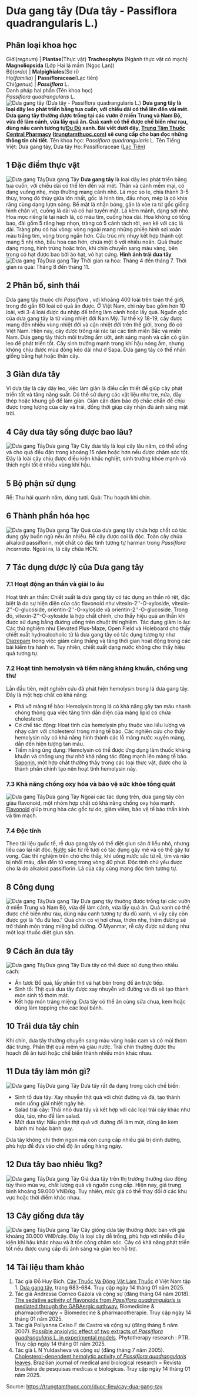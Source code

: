# Dưa gang tây (Dưa tây - Passiflora quadrangularis L.)

Phân loại khoa học  
---  
Giới(_regnum_) |  **Plantae**(Thực vật) **Tracheophyta** (Ngành thực vật có mạch) **Magnoliopsida** (Lớp Hai lá mầm (Ngọc Lan))  
Bộ(_ordo_) | **Malpighiales**(Sơ ri)  
Họ(_familia_) | **Passifloraceae**(Lạc tiên)  
Chi(_genus_) | _**Passiflora**_ L.  
Danh pháp hai phần (Tên khoa học)  
_Passiflora quadrangularis_ L.  
![Dưa gang tây \(Dưa tây - Passiflora quadrangularis L.\)](https://trungtamthuoc.com/images/others/dua-gang-tay-1-8714.jpg)
**Dưa gang tây là loại dây leo phát triển bằng tua cuốn, với chiều dài có thể lên đến vài mét. Dưa gang tây thường được trồng tại các vườn ở miền Trung và Nam Bộ, vừa để làm cảnh, vừa lấy quả ăn. Quả xanh có thể được chế biến như rau, dùng nấu canh tương tự[Đu Đủ](https://trungtamthuoc.com/duoc-lieu/du-du-01 "Đu Đủ") xanh. Bài viết dưới đây, [Trung Tâm Thuốc Central Pharmacy](https://trungtamthuoc.com/ "Trung Tâm Thuốc Central Pharmacy") ([trungtamthuoc.com](https://trungtamthuoc.com/ "trungtamthuoc.com")) sẽ cung cấp cho bạn đọc những thông tin chi tiết.**
Tên khoa học: _Passiflora quadrangularis_ L.
Tên Tiếng Việt: Dưa gang tây, Dưa tây
Họ: Passifloraceae ([Lạc Tiên](https://trungtamthuoc.com/duoc-lieu/lac-tien-15 "Lạc Tiên"))
##  1 Đặc điểm thực vật
![Dưa gang Tây](https://trungtamthuoc.com/images/item/dua-gang-tay-1.jpg)Dưa gang Tây
**Dưa gang tây** là loại dây leo phát triển bằng tua cuốn, với chiều dài có thể lên đến vài mét. Thân và cành mềm mại, có dạng vuông nhẹ, mép thường mang cánh nhỏ. Lá mọc so le, chia thành 3-5 thùy, trong đó thùy giữa lớn nhất, gốc lá hình tim, đầu nhọn, mép lá có khía răng cùng dạng lượn sóng. Bề mặt lá nhẵn bóng, gân lá xòe ra từ gốc giống hình chân vịt, cuống lá dài và có hai tuyến mật. Lá kèm mảnh, dạng sợi nhỏ.
Hoa mọc riêng lẻ tại nách lá, có màu tím, cuống hoa dài. Hoa không có tổng bao, đài gồm 5 răng hẹp nhọn, tràng có 5 cánh tách rời, xen kẽ với các lá dài. Tràng phụ có hai vòng: vòng ngoài mang những phiến hình sợi xoắn màu trắng tím, vòng trong ngắn hơn. Cấu trúc nhị nhụy kết hợp thành cột mang 5 nhị nhỏ, bầu hoa cao hơn, chứa một ô với nhiều noãn.
Quả thuộc dạng mọng, hình trứng hoặc tròn, khi chín chuyển sang màu vàng, bên trong có hạt được bao bởi áo hạt, vỏ hạt cứng.
**Hình ảnh trái dưa tây**
![Dưa gang Tây](https://trungtamthuoc.com/images/item/dua-gang-tay-10.jpg)Dưa gang Tây
Thời gian ra hoa: Tháng 4 đến tháng 7.
Thời gian ra quả: Tháng 8 đến tháng 11.
##  2 Phân bố, sinh thái
Dưa gang tây thuộc chi _Passiflora_ , với khoảng 400 loài trên toàn thế giới, trong đó gần 60 loài có quả ăn được. Ở Việt Nam, chi này bao gồm hơn 10 loài, với 3-4 loài được du nhập để trồng làm cảnh hoặc lấy quả.
Nguồn gốc của dưa gang tây là từ vùng nhiệt đới Nam Mỹ. Từ thế kỷ 18-19, cây được mang đến nhiều vùng nhiệt đới và cận nhiệt đới trên thế giới, trong đó có Việt Nam. Hiện nay, cây được trồng rải rác tại các tỉnh miền Bắc và miền Nam. Dưa gang tây thích môi trường ẩm ướt, ánh sáng mạnh và cần có giàn leo để phát triển tốt. Cây sinh trưởng mạnh trong khí hậu nóng ẩm, nhưng không chịu được mùa đông kéo dài như ở Sapa. Dưa gang tây có thể nhân giống bằng hạt hoặc thân cây.
##  3 Giàn dưa tây
Vì dưa tây là cây dây leo, việc làm giàn là điều cần thiết để giúp cây phát triển tốt và tăng năng suất. Có thể sử dụng các vật liệu như tre, nứa, dây thép hoặc khung gỗ để làm giàn. Giàn cần đảm bảo độ chắc chắn để chịu được trọng lượng của cây và trái, đồng thời giúp cây nhận đủ ánh sáng mặt trời.
##  4 Cây dưa tây sống được bao lâu?
![Dưa gang Tây](https://trungtamthuoc.com/images/item/dua-gang-tay-2.jpg)Dưa gang Tây
Cây dưa tây là loại cây lâu năm, có thể sống và cho quả đều đặn trong khoảng 15 năm hoặc hơn nếu được chăm sóc tốt. Đây là loài cây chịu được điều kiện khắc nghiệt, sinh trưởng khỏe mạnh và thích nghi tốt ở nhiều vùng khí hậu.
##  5 Bộ phận sử dụng
Rễ: Thu hái quanh năm, dùng tươi.
Quả: Thu hoạch khi chín.
##  6 Thành phần hóa học
![Dưa gang Tây](https://trungtamthuoc.com/images/item/dua-gang-tay-3.jpg)Dưa gang Tây
Quả của dưa gang tây chứa hợp chất có tác dụng gây buồn ngủ nếu ăn nhiều. Rễ cây được coi là độc. Toàn cây chứa alkaloid passiflorin, một chất có đặc tính tương tự harman trong _Passiflora incarnata_. Ngoài ra, lá cây chứa HCN.
##  7 Tác dụng dược lý của Dưa gang tây 
### 7.1 Hoạt động an thần và giải lo âu
Hoạt tính an thần: Chiết xuất lá dưa gang tây có tác dụng an thần rõ rệt, đặc biệt là do sự hiện diện của các flavonoid như vitexin-2''-O-xyloside, vitexin-2''-O-glucoside, orientin-2''-O-xyloside và orientin-2''-O-glucoside. Trong đó, vitexin-2''-O-xyloside là hợp chất chính, cho thấy hiệu quả an thần khi được sử dụng bằng đường uống trên chuột thí nghiệm.
Tác dụng giảm lo âu: Các thử nghiệm như Elevated Plus-Maze, Open Field và Holeboard cho thấy chiết xuất hydroalcoholic từ lá dưa gang tây có tác dụng tương tự như [Diazepam](https://trungtamthuoc.com/hoat-chat/diazepam "Diazepam") trong việc giảm căng thẳng và tăng thời gian hoạt động trong các bài kiểm tra hành vi. Tuy nhiên, chiết xuất dạng nước không cho thấy hiệu quả tương tự.
### 7.2 Hoạt tính hemolysin và tiềm năng kháng khuẩn, chống ung thư
Lần đầu tiên, một nghiên cứu đã phát hiện hemolysin trong lá dưa gang tây. Đây là một hợp chất có khả năng:
  * Phá vỡ màng tế bào: Hemolysin trong lá có khả năng gây tan máu nhanh chóng thông qua việc tăng tính dẫn điện của màng lipid có chứa cholesterol.
  * Cơ chế tác động: Hoạt tính của hemolysin phụ thuộc vào liều lượng và nhạy cảm với cholesterol trong màng tế bào. Các nghiên cứu cho thấy hemolysin này có khả năng hình thành các lỗ màng nước xuyên màng, dẫn đến hiện tượng tan máu.
  * Tiềm năng ứng dụng: Hemolysin có thể được ứng dụng làm thuốc kháng khuẩn và chống ung thư nhờ khả năng tác động mạnh lên màng tế bào. [Saponin](https://trungtamthuoc.com/hoat-chat/saponin "Saponin"), một hợp chất thường thấy trong các loại thực vật, được cho là thành phần chính tạo nên hoạt tính hemolysin này.


### 7.3 Khả năng chống oxy hóa và bảo vệ sức khỏe tổng quát
![Dưa gang Tây](https://trungtamthuoc.com/images/item/dua-gang-tay-9.jpg)Dưa gang Tây
Ngoài các tác dụng trên, dưa gang tây còn giàu flavonoid, một nhóm hợp chất có khả năng chống oxy hóa mạnh. [Flavonoid](https://trungtamthuoc.com/hoat-chat/flavonoid "Flavonoid") giúp trung hòa các gốc tự do, giảm viêm, bảo vệ tế bào thần kinh và tim mạch.
### 7.4 Độc tính
Theo tài liệu quốc tế, rễ dưa gang tây có thể diệt giun sán ở liều nhỏ, nhưng liều cao lại rất độc. [Nước](https://trungtamthuoc.com/hoat-chat/nuoc "Nước") sắc từ rễ tươi có tác dụng gây mê và có thể gây tử vong. Các thí nghiệm trên chó cho thấy, khi uống nước sắc từ rễ, tim và não bị nhồi máu, dẫn đến tử vong trong vòng 40 phút. Độc tính chủ yếu được cho là do alkaloid passiflorin. Lá của cây cũng mang độc tính tương tự.
##  8 Công dụng
![Dưa gang Tây](https://trungtamthuoc.com/images/item/dua-gang-tay-4.jpg)Dưa gang Tây
Dưa gang tây thường được trồng tại các vườn ở miền Trung và Nam Bộ, vừa để làm cảnh, vừa lấy quả ăn. Quả xanh có thể được chế biến như rau, dùng nấu canh tương tự đu đủ xanh, vì vậy cây còn được gọi là "đu đủ leo." Quả chín có vị hơi chua, thơm nhẹ, thêm đường sẽ trở thành món tráng miệng bổ dưỡng.
Ở Myanmar, rễ cây được sử dụng như một loại thuốc diệt giun sán.
##  9 Cách ăn dưa tây
![Dưa gang Tây](https://trungtamthuoc.com/images/item/dua-gang-tay-5.jpg)Dưa gang Tây
Dưa tây có thể được sử dụng theo nhiều cách:
  * Ăn tươi: Bổ quả, lấy phần thịt và hạt bên trong để ăn trực tiếp. 
  * Sinh tố: Thịt quả dưa tây được xay nhuyễn với đường và đá sẽ tạo thành món sinh tố thơm mát.
  * Kết hợp món tráng miệng: Dưa tây có thể ăn cùng sữa chua, kem hoặc dùng làm topping cho các loại bánh.


##  10 Trái dưa tây chín
Khi chín, dưa tây thường chuyển sang màu vàng hoặc cam và có mùi thơm đặc trưng. Phần thịt quả mềm và giàu nước. Trái chín thường được thu hoạch để ăn tươi hoặc chế biến thành nhiều món khác nhau.
##  11 Dưa tây làm món gì?
![Dưa gang Tây](https://trungtamthuoc.com/images/item/dua-gang-tay-6.jpg)Dưa gang Tây
Dưa tây rất đa dạng trong cách chế biến:
  * Sinh tố dưa tây: Xay nhuyễn thịt quả với chút đường và đá, tạo thành món uống giải nhiệt ngày hè.
  * Salad trái cây: Thái nhỏ dưa tây và kết hợp với các loại trái cây khác như dứa, táo, nho để làm salad.
  * Mứt dưa tây: Nấu phần thịt quả với đường để làm mứt, dùng ăn kèm bánh mì hoặc bánh quy.


Dưa tây không chỉ thơm ngon mà còn cung cấp nhiều giá trị dinh dưỡng, phù hợp để đưa vào chế độ ăn uống hàng ngày.
##  12 Dưa tây bao nhiêu 1kg?
![Dưa gang Tây](https://trungtamthuoc.com/images/item/dua-gang-tay-7.jpg)Dưa gang Tây
Giá dưa tây trên thị trường thường dao động tùy theo mùa vụ, chất lượng quả và nguồn cung cấp. Hiện nay, giá trung bình khoảng 59.000 VNĐ/kg. Tuy nhiên, mức giá có thể thay đổi ở các khu vực hoặc thời điểm khác nhau.
##  13 Cây giống dưa tây
![Dưa gang Tây](https://trungtamthuoc.com/images/item/dua-gang-tay-8.jpg)Dưa gang Tây
Cây giống dưa tây thường được bán với giá khoảng 30.000 VNĐ/cây. Đây là loại cây dễ trồng, phù hợp với nhiều điều kiện khí hậu khác nhau và ít tốn công chăm sóc. Cây có khả năng phát triển tốt nếu được cung cấp đủ ánh sáng và giàn leo hỗ trợ.
##  14 Tài liệu tham khảo
  1. Tác giả Đỗ Huy Bích. [Cây Thuốc Và Động Vật Làm Thuốc](https://trungtamthuoc.com/bai-viet/doc-online-va-tai-mien-phi-pdf-sach-cay-thuoc-va-dong-vat-lam-thuoc-o-viet-nam "Cây Thuốc Và Động Vật Làm Thuốc") ở Việt Nam tập 1. [Dưa gang tây](https://trungtamthuoc.com/upload/pdf/cay-thuoc-va-dong-vat-lam-thuoc-tap-1-trungtamthuoc.com.pdf), trang 683-684. Truy cập ngày 14 tháng 01 năm 2025.
  2. Tác giả Andressa Corneo Gazola và cộng sự (đăng tháng 04 năm 2018). [The sedative activity of flavonoids from _Passiflora quadrangularis_ is mediated through the GABAergic pathway.](https://doi.org/10.1016/j.biopha.2018.02.002) Biomedicine & pharmacotherapy = Biomedecine & pharmacotherapie. Truy cập ngày 14 tháng 01 năm 2025.
  3. Tác giả Pollyanna Celso F de Castro và cộng sự (đăng tháng 5 năm 2007). [Possible anxiolytic effect of two extracts of _Passiflora quadrangularis_ L. in experimental models](https://doi.org/10.1002/ptr.2079). Phytotherapy research : PTR. Truy cập ngày 14 tháng 01 năm 2025.
  4. Tác giả L N Yuldasheva và cộng sự (đăng tháng 7 năm 2005). [Cholesterol-dependent hemolytic activity of _Passiflora quadrangularis_ leaves](https://doi.org/10.1590/s0100-879x2005000700009). Brazilian journal of medical and biological research = Revista brasileira de pesquisas medicas e biologicas. Truy cập ngày 14 tháng 01 năm 2025.




Source: https://trungtamthuoc.com/duoc-lieu/cay-dua-gang-tay
